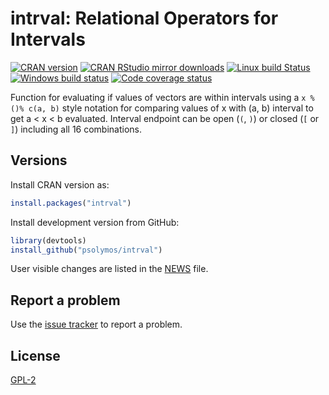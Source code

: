 # intrval: Relational Operators for Intervals

[![CRAN version](http://www.r-pkg.org/badges/version/mefa4)](http://cran.rstudio.com/web/packages/intrval/index.html)
[![CRAN RStudio mirror downloads](http://cranlogs.r-pkg.org/badges/grand-total/intrval)](http://cran.rstudio.com/web/packages/intrval/index.html)
[![Linux build Status](https://travis-ci.org/psolymos/intrval.svg?branch=master)](https://travis-ci.org/psolymos/intrval)
[![Windows build status]()](https://ci.appveyor.com/project/psolymos/intrval)
[![Code coverage status](https://codecov.io/gh/psolymos/intrval/branch/master/graph/badge.svg)](https://codecov.io/gh/psolymos/intrval)

Function for evaluating if values 
of vectors are within intervals
using a `x %()% c(a, b)` style notation for comparing 
values of x with (a, b) interval to get a < x < b evaluated.
Interval endpoint can be open (`(`, `)`) or closed (`[` or `]`)
including all 16 combinations.

## Versions

Install CRAN version as:

```R
install.packages("intrval")
```

Install development version from GitHub:

```R
library(devtools)
install_github("psolymos/intrval")
```

User visible changes are listed in the [NEWS](https://github.com/psolymos/intrval/blob/master/NEWS.md) file.

## Report a problem

Use the [issue tracker](https://github.com/psolymos/intrval/issues)
to report a problem.

## License

[GPL-2](https://www.gnu.org/licenses/old-licenses/gpl-2.0.en.html)

